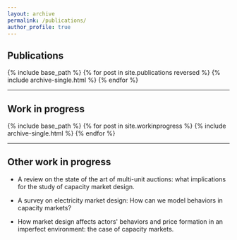 ```yaml
---
layout: archive
permalink: /publications/
author_profile: true
---
```


Publications 
----

{% include base_path %}
{% for post in site.publications reversed %}
  {% include archive-single.html %}
{% endfor %}

------

Work in progress
----

{% include base_path %}
{% for post in site.workinprogress %}
  {% include archive-single.html %}
{% endfor %}

------

Other work in progress
----

  * A review on the state of the art of multi-unit auctions: what implications for the study of capacity market design.

  * A survey on electricity market design: How can we model behaviors in capacity markets?
  
  * How market design affects actors' behaviors and price formation in an imperfect environment: the case of capacity markets. 



